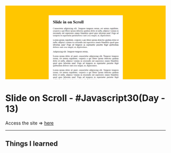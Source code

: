 ![Site Snap](site_snap.png)

# Slide on Scroll - #Javascript30(Day - 13)

Access the site &rArr; [here](https://ashwin776.github.io/JS-Projects/23.%20JS30%20-%20Day13%20-%20Slide%20in%20on%20scroll/)

---

## Things I learned
